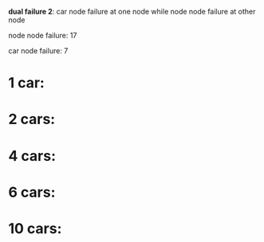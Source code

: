 **dual failure 2**: car node failure at one node while node node failure at other node

node node failure: 17

car node failure: 7

# 1 car:


# 2 cars:


# 4 cars:


# 6 cars:


# 10 cars:
